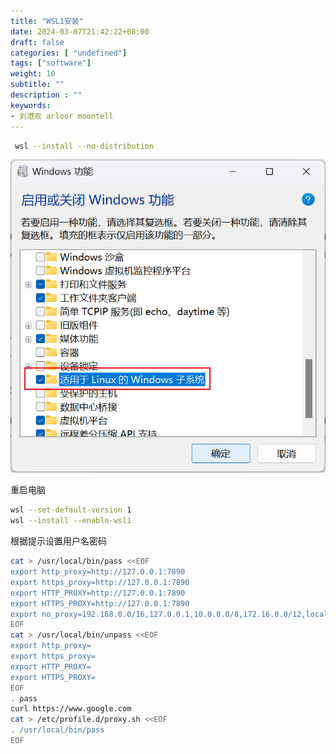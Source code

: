 ```yaml
---
title: "WSL1安装"
date: 2024-03-07T21:42:22+08:00
draft: false
categories: [ "undefined"]
tags: ["software"]
weight: 10
subtitle: ""
description : ""
keywords:
- 刘港欢 arloor moontell
---
```


```bash
 wsl --install --no-distribution
```

![alt text](/img/windows-feature-enable-wsl1.png)

重启电脑

```bash
wsl --set-default-version 1
wsl --install --enable-wsl1
```

根据提示设置用户名密码

```bash
cat > /usr/local/bin/pass <<EOF
export http_proxy=http://127.0.0.1:7890
export https_proxy=http://127.0.0.1:7890
export HTTP_PROXY=http://127.0.0.1:7890
export HTTPS_PROXY=http://127.0.0.1:7890
export no_proxy=192.168.0.0/16,127.0.0.1,10.0.0.0/8,172.16.0.0/12,localhost
EOF
cat > /usr/local/bin/unpass <<EOF
export http_proxy=
export https_proxy=
export HTTP_PROXY=
export HTTPS_PROXY=
EOF
. pass
curl https://www.google.com
cat > /etc/profile.d/proxy.sh <<EOF
. /usr/local/bin/pass
EOF
```